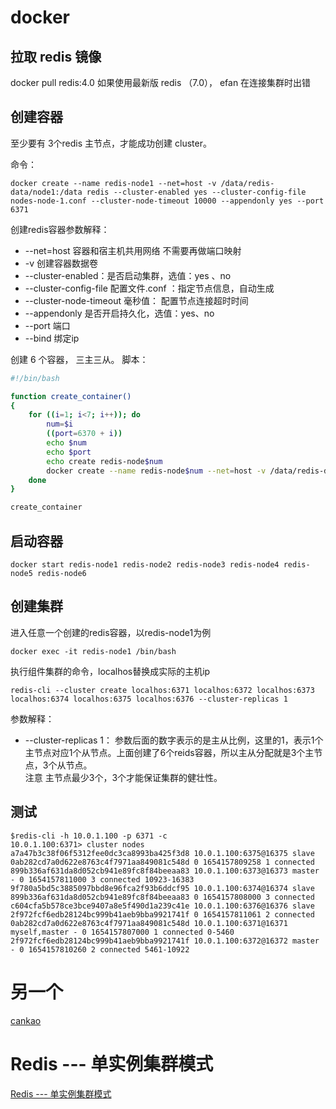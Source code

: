 # docker

## 拉取 redis 镜像
docker pull redis:4.0
如果使用最新版 redis （7.0）， efan 在连接集群时出错

## 创建容器

至少要有 3个redis 主节点，才能成功创建 cluster。

命令：
```
docker create --name redis-node1 --net=host -v /data/redis-data/node1:/data redis --cluster-enabled yes --cluster-config-file nodes-node-1.conf --cluster-node-timeout 10000 --appendonly yes --port 6371
```

创建redis容器参数解释：
* --net=host 容器和宿主机共用网络 不需要再做端口映射
* -v 创建容器数据卷
* --cluster-enabled：是否启动集群，选值：yes 、no
* --cluster-config-file 配置文件.conf ：指定节点信息，自动生成
* --cluster-node-timeout 毫秒值： 配置节点连接超时时间
* --appendonly 是否开启持久化，选值：yes、no
* --port 端口
* --bind 绑定ip

创建 6 个容器， 三主三从。
脚本：
```bash
#!/bin/bash

function create_container()
{
    for ((i=1; i<7; i++)); do
        num=$i
        ((port=6370 + i))
        echo $num
        echo $port
        echo create redis-node$num
        docker create --name redis-node$num --net=host -v /data/redis-data/node$num:/data redis:5.0.9-alpine3.11 --cluster-enabled yes --cluster-config-file nodes-node-$num.conf --cluster-node-timeout 10000 --appendonly yes --port $port --bind 192.168.1.100
    done
}

create_container

```

## 启动容器
```
docker start redis-node1 redis-node2 redis-node3 redis-node4 redis-node5 redis-node6
```

## 创建集群

进入任意一个创建的redis容器，以redis-node1为例
```
docker exec -it redis-node1 /bin/bash
```
执行组件集群的命令，localhos替换成实际的主机ip
```
redis-cli --cluster create localhos:6371 localhos:6372 localhos:6373 localhos:6374 localhos:6375 localhos:6376 --cluster-replicas 1
```

参数解释：
* --cluster-replicas 1： 参数后面的数字表示的是主从比例，这里的1，表示1个主节点对应1个从节点。上面创建了6个reids容器，所以主从分配就是3个主节点，3个从节点。  
注意 主节点最少3个，3个才能保证集群的健壮性。

## 测试
```
$redis-cli -h 10.0.1.100 -p 6371 -c
10.0.1.100:6371> cluster nodes
a7a47b3c38f06f5312fee0dc3ca8993ba425f3d8 10.0.1.100:6375@16375 slave 0ab282cd7a0d622e8763c4f7971aa849081c548d 0 1654157809258 1 connected
899b336af631da8d052cb941e89fc8f84beeaa83 10.0.1.100:6373@16373 master - 0 1654157811000 3 connected 10923-16383
9f780a5bd5c3885097bbd8e96fca2f93b6ddcf95 10.0.1.100:6374@16374 slave 899b336af631da8d052cb941e89fc8f84beeaa83 0 1654157808000 3 connected
c604cfa5b578ce3bce9407a8e5f490d1a239c41e 10.0.1.100:6376@16376 slave 2f972fcf6edb28124bc999b41aeb9bba9921741f 0 1654157811061 2 connected
0ab282cd7a0d622e8763c4f7971aa849081c548d 10.0.1.100:6371@16371 myself,master - 0 1654157807000 1 connected 0-5460
2f972fcf6edb28124bc999b41aeb9bba9921741f 10.0.1.100:6372@16372 master - 0 1654157810260 2 connected 5461-10922
```


# 另一个
[cankao](https://cloud.tencent.com/developer/article/1838120)  


# Redis --- 单实例集群模式
[Redis --- 单实例集群模式](https://www.jianshu.com/p/421db73bf0e6)  
